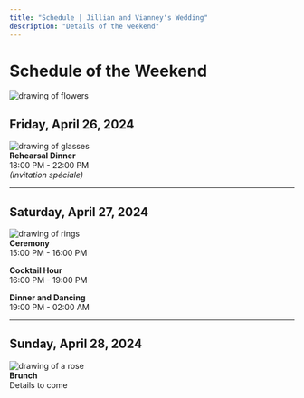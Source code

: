 ```yaml
---
title: "Schedule | Jillian and Vianney's Wedding"
description: "Details of the weekend"
---
```


# Schedule of the Weekend

![drawing of flowers](/img/schedule/flowers.svg)

## Friday, April 26, 2024

![drawing of glasses](/img/schedule/glasses.svg)\
**Rehearsal Dinner**\
18:00 PM - 22:00 PM\
_(Invitation spéciale)_

---

## Saturday, April 27, 2024

![drawing of rings](/img/schedule/rings.svg)\
**Ceremony**\
15:00 PM - 16:00 PM

**Cocktail Hour**\
16:00 PM - 19:00 PM

**Dinner and Dancing**\
19:00 PM - 02:00 AM

---

## Sunday, April 28, 2024

![drawing of a rose](/img/schedule/rose.svg)\
**Brunch**\
Details to come
